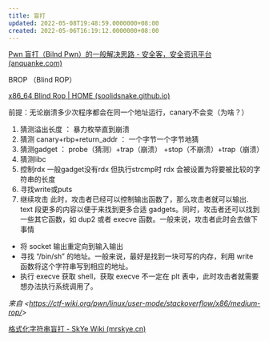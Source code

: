 ```yaml
---
title: 盲打
updated: 2022-05-08T19:48:59.0000000+08:00
created: 2022-05-06T16:19:12.0000000+08:00
---
```


[Pwn 盲打（Bilnd Pwn）的一般解决思路 - 安全客，安全资讯平台 (anquanke.com)](https://www.anquanke.com/post/id/196722)

BROP （Blind ROP）

[x86_64 Blind Rop \| HOME (soolidsnake.github.io)](https://soolidsnake.github.io/2018/07/15/blindx86_64_rop.html)

前提：无论崩溃多少次程序都会在同一个地址运行，canary不会变（为啥？）
1.  猜测溢出长度 ： 暴力枚举直到崩溃
2.  猜测 canary+rbp+return_addr ： 一个字节一个字节地猜
3.  猜测gadget ： probe（猜测）+trap（崩溃） +stop（不崩溃）+trap（崩溃）
4.  猜测libc
5.  控制rdx 一般gadget没有rdx 但执行strcmp时 rdx 会被设置为将要被比较的字符串的长度
6.  寻找write或puts
7.  继续攻击
此时，攻击者已经可以控制输出函数了，那么攻击者就可以输出. text 段更多的内容以便于来找到更多合适 gadgets。同时，攻击者还可以找到一些其它函数，如 dup2 或者 execve 函数。一般来说，攻击者此时会去做下事情
- 将 socket 输出重定向到输入输出
- 寻找 “/bin/sh” 的地址。一般来说，最好是找到一块可写的内存，利用 write 函数将这个字符串写到相应的地址。
- 执行 execve 获取 shell，获取 execve 不一定在 plt 表中，此时攻击者就需要想办法执行系统调用了。

*来自 \<<https://ctf-wiki.org/pwn/linux/user-mode/stackoverflow/x86/medium-rop/>\>*

[格式化字符串盲打 - SkYe Wiki (mrskye.cn)](https://wiki.mrskye.cn/Pwn/fmtstr/%E6%A0%BC%E5%BC%8F%E5%8C%96%E5%AD%97%E7%AC%A6%E4%B8%B2%E7%9B%B2%E6%89%93/Bilnd_Pwn/)
